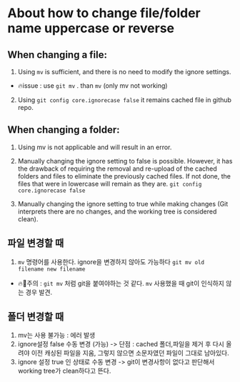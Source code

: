 # About how to change file/folder name uppercase or reverse

## When changing a file:

1. Using `mv` is sufficient, and there is no need to modify the ignore settings.
  - 🔥issue :  use `git mv` . than `mv` (only mv not working)
2. Using `git config core.ignorecase false` it remains cached file in github repo.

## When changing a folder:

1. Using mv is not applicable and will result in an error.

2. Manually changing the ignore setting to false is possible. However, it has the drawback of requiring the removal and re-upload of the cached folders and files to eliminate the previously cached files. If not done, the files that were in lowercase will remain as they are.      ` git config core.ignorecase false  `

3. Manually changing the ignore setting to true while making changes (Git interprets there are no changes, and the working tree is considered clean).



## 파일 변경할 때
1. `mv` 명령어를 사용한다. ignore을 변경하지 않아도 가능하다
` git mv old filename new filename `
  - 🔥주의 :  `git mv` 처럼 git을 붙여야하는 것 같다.  `mv` 사용했을 때 git이 인식하지 않는 경우 발견.


## 폴더 변경할 때
1. mv는 사용 불가능 : 에러 발생
2. ignore설정 false 수동 변경 (가능)   -> 단점 : cached 폴더,파일을 제거 후 다시 올려야 이전 캐싱된 파일을 지움, 그렇지 않으면 소문자였던 파일이 그대로 남아있다.
3. ignore 설정 true 인 상태로 수동 변경 -> git이 변경사항이 없다고 판단해서 working tree가 clean하다고 뜬다.
